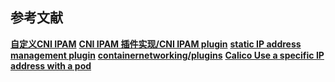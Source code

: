 

















## 参考文献

**[自定义CNI IPAM](https://qiankunli.github.io/2019/05/28/cni_ipam.html)**
**[CNI IPAM 插件实现/CNI IPAM plugin](https://github.com/qiankunli/static-ipam)**
**[static IP address management plugin](https://www.cni.dev/plugins/ipam/static/)**
**[containernetworking/plugins](https://github.com/containernetworking/plugins/blob/master/plugins/ipam/static/main.go)**
**[Calico Use a specific IP address with a pod](https://docs.projectcalico.org/networking/use-specific-ip)**
